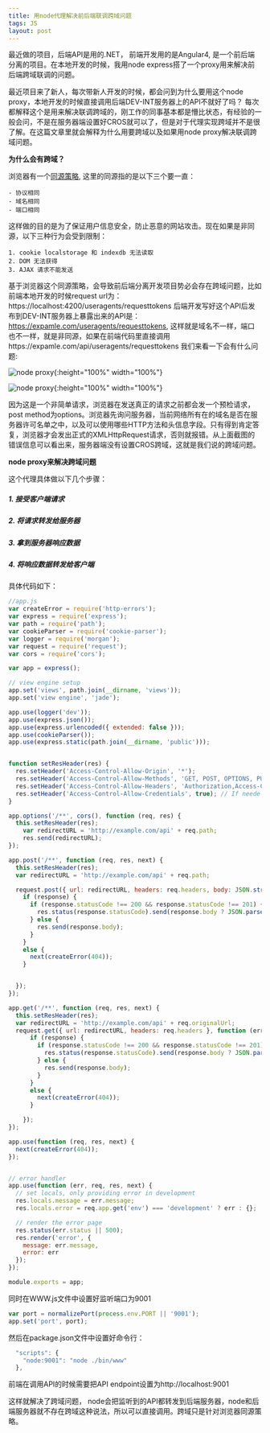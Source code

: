 ```yaml
---
title: 用node代理解决前后端联调跨域问题
tags: JS
layout: post
---
```



最近做的项目，后端API是用的.NET， 前端开发用的是Angular4, 是一个前后端分离的项目。在本地开发的时候，我用node express搭了一个proxy用来解决前后端跨域联调的问题。


最近项目来了新人，每次带新人开发的时候，都会问到为什么要用这个node proxy，本地开发的时候直接调用后端DEV-INT服务器上的API不就好了吗？ 每次都解释这个是用来解决联调跨域的，刚工作的同事基本都是懵比状态，有经验的一般会问，不是在服务器端设置好CROS就可以了，但是对于代理实现跨域并不是很了解。在这篇文章里就会解释为什么用要跨域以及如果用node proxy解决联调跨域问题。


**为什么会有跨域？**

浏览器有一个[同源策略](https://en.wikipedia.org/wiki/Same-origin_policy), 这里的同源指的是以下三个要一直：

```
- 协议相同
- 域名相同
- 端口相同
```

这样做的目的是为了保证用户信息安全，防止恶意的网站攻击。现在如果是非同源，以下三种行为会受到限制：

```
1. cookie localstorage 和 indexdb 无法读取
2. DOM 无法获得
3. AJAX 请求不能发送
```

基于浏览器这个同源策略，会导致前后端分离开发项目势必会存在跨域问题，比如前端本地开发的时候request url为：https://localhost:4200/useragents/requesttokens 后端开发写好这个API后发布到DEV-INT服务器上暴露出来的API是：https://expamle.com/useragents/requesttokens, 这样就是域名不一样，端口也不一样，就是非同源，如果在前端代码里直接调用https://expamle.com/api/useragents/requesttokens 我们来看一下会有什么问题:

![node proxy]( https://limeii.github.io/assets/images/posts/js/node-proxy-1.png){:height="100%" width="100%"}

![node proxy]( https://limeii.github.io/assets/images/posts/js/node-proxy-2.png){:height="100%" width="100%"}

因为这是一个非简单请求，浏览器在发送真正的请求之前都会发一个预检请求，post method为options。浏览器先询问服务器，当前网络所有在的域名是否在服务器许可名单之中，以及可以使用哪些HTTP方法和头信息字段。只有得到肯定答复，浏览器才会发出正式的XMLHttpRequest请求，否则就报错。从上面截图的错误信息可以看出来，服务器端没有设置CROS跨域，这就是我们说的跨域问题。

**node proxy来解决跨域问题**

这个代理具体做以下几个步骤：

##### 1. 接受客户端请求
##### 2. 将请求转发给服务器
##### 3. 拿到服务器响应数据
##### 4. 将响应数据转发给客户端

具体代码如下：

```js
//app.js
var createError = require('http-errors');
var express = require('express');
var path = require('path');
var cookieParser = require('cookie-parser');
var logger = require('morgan');
var request = require('request');
var cors = require('cors');

var app = express();

// view engine setup
app.set('views', path.join(__dirname, 'views'));
app.set('view engine', 'jade');

app.use(logger('dev'));
app.use(express.json());
app.use(express.urlencoded({ extended: false }));
app.use(cookieParser());
app.use(express.static(path.join(__dirname, 'public')));


function setResHeader(res) {
  res.setHeader('Access-Control-Allow-Origin', '*');
  res.setHeader('Access-Control-Allow-Methods', 'GET, POST, OPTIONS, PUT, PATCH, DELETE'); // If needed
  res.setHeader('Access-Control-Allow-Headers', 'Authorization,Access-Control-Allow-Headers, Origin,Accept, X-Requested-With, Content-Type, Access-Control-Request-Method, Access-Control-Request-Headers,RequestID,X-Content-Type-Options,X-Content-Type-Options,X-Frame-Options,X-Powered-By,X-Version,x-xss-protection,Strict-Transport-Security') // If needed
  res.setHeader('Access-Control-Allow-Credentials', true); // If neede
}

app.options('/**', cors(), function (req, res) {
  this.setResHeader(res);
    var redirectURL = 'http://example.com/api' + req.path;
    res.send(redirectURL);
});

app.post('/**', function (req, res, next) {
  this.setResHeader(res);
  var redirectURL = 'http://example.com/api' + req.path;

  request.post({ url: redirectURL, headers: req.headers, body: JSON.stringify(req.body) }, function (error, response, body) {
    if (response) {
      if (response.statusCode !== 200 && response.statusCode !== 201) {
        res.status(response.statusCode).send(response.body ? JSON.parse(response.body) : '');
      } else {
        res.send(response.body);
      }
    }
    else {
      next(createError(404));
    }


  });
});

app.get('/**', function (req, res, next) {
  this.setResHeader(res);
  var redirectURL = 'http://example.com/api' + req.originalUrl;
  request.get({ url: redirectURL, headers: req.headers }, function (error, response, body) {
      if (response) {
        if (response.statusCode !== 200 && response.statusCode !== 201) {
          res.status(response.statusCode).send(response.body ? JSON.parse(response.body) : '');
        } else {
          res.send(response.body);
        }
      }
      else {
        next(createError(404));
      }

    });
});

app.use(function (req, res, next) {
  next(createError(404));
});


// error handler
app.use(function (err, req, res, next) {
  // set locals, only providing error in development
  res.locals.message = err.message;
  res.locals.error = req.app.get('env') === 'development' ? err : {};

  // render the error page
  res.status(err.status || 500);
  res.render('error', {
    message: err.message,
    error: err
  });
});

module.exports = app;

```

同时在WWW.js文件中设置好监听端口为9001

```js
var port = normalizePort(process.env.PORT || '9001');
app.set('port', port);

```

然后在package.json文件中设置好命令行：

```js
  "scripts": {
    "node:9001": "node ./bin/www"
  },
```

前端在调用API的时候需要把API endpoint设置为http://localhost:9001


这样就解决了跨域问题， node会把监听到的API都转发到后端服务器，node和后端服务器就不存在跨域这种说法，所以可以直接调用。跨域只是针对浏览器同源策略。